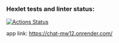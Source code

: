 ### Hexlet tests and linter status:
[![Actions Status](https://github.com/HelgiMagic/frontend-project-12/actions/workflows/hexlet-check.yml/badge.svg)](https://github.com/HelgiMagic/frontend-project-12/actions)

app link: https://chat-mw12.onrender.com/